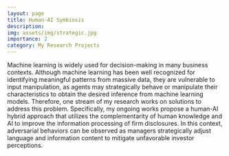 ```yaml
---
layout: page
title: Human-AI Symbiosis
description: 
img: assets/img/strategic.jpg
importance: 2
category: My Research Projects
---
```


Machine learning is widely used for decision-making in many business contexts. Although machine learning has been well recognized for identifying meaningful patterns from massive data, they are vulnerable to input manipulation, as agents may strategically behave or manipulate their characteristics to obtain the desired inference from machine learning models. Therefore, one stream of my research works on solutions to address this problem. Specifically, my ongoing works propose a human-AI hybrid approach that utilizes the complementarity of human knowledge and AI to improve the information processing of firm disclosures. In this context, adversarial behaviors can be observed as managers strategically adjust language and information content to mitigate unfavorable investor perceptions.